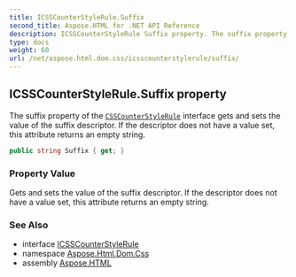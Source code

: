 ```yaml
---
title: ICSSCounterStyleRule.Suffix
second_title: Aspose.HTML for .NET API Reference
description: ICSSCounterStyleRule Suffix property. The suffix property of the CSSCounterStyleRule interface gets and sets the value of the suffix descriptor. If the descriptor does not have a value set this attribute returns an empty string
type: docs
weight: 60
url: /net/aspose.html.dom.css/icsscounterstylerule/suffix/
---
```

## ICSSCounterStyleRule.Suffix property

The suffix property of the [`CSSCounterStyleRule`](../) interface gets and sets the value of the suffix descriptor. If the descriptor does not have a value set, this attribute returns an empty string.

```csharp
public string Suffix { get; }
```

### Property Value

Gets and sets the value of the suffix descriptor. If the descriptor does not have a value set, this attribute returns an empty string.

### See Also

* interface [ICSSCounterStyleRule](../)
* namespace [Aspose.Html.Dom.Css](../../../aspose.html.dom.css/)
* assembly [Aspose.HTML](../../../)
